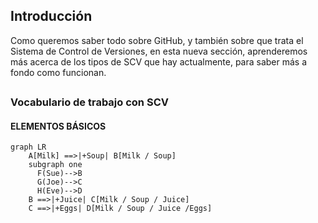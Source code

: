 ## Introducción
Como queremos saber todo sobre GitHub, y también sobre que trata el Sistema de Control de Versiones, en esta nueva sección, aprenderemos más acerca de los tipos de SCV que hay actualmente, para saber más a fondo como funcionan.
##
### Vocabulario de trabajo con SCV
#### ELEMENTOS BÁSICOS

```mermaid
graph LR
    A[Milk] ==>|+Soup| B[Milk / Soup]
    subgraph one
	  F(Sue)-->B
	  G(Joe)-->C
	  H(Eve)-->D
    B ==>|+Juice| C[Milk / Soup / Juice]
    C ==>|+Eggs| D[Milk / Soup / Juice /Eggs]
  ```


##
